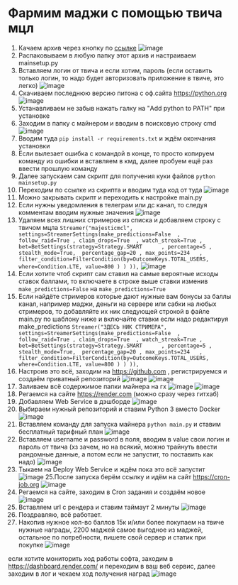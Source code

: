 # Фармим маджи с помощью твича мцл

1. Качаем архив через кнопку по [ссылке]([url](https://github.com/Gunthersuper/Twitch-Channel-Points-Miner-Render))
 ![image](https://raw.githubusercontent.com/johhta/guide_maj/main/images/\step_1.png)
2. Распаковываем в любую папку этот архив и настраиваем mainsetup.py
3. Вставляем логин от твича и если хотим, пароль (если оставить только логин, то надо будет авторизовать приложение в твиче, это легко)
![image](https://raw.githubusercontent.com/johhta/guide_maj/main/images/\step_2.png)
4. Скачиваем последнюю версию питона с оф.сайта https://python.org
![image](https://raw.githubusercontent.com/johhta/guide_maj/main/images/\step_3.png)
5. Устанавливаем не забыв нажать галку на "Add python to PATH" при установке
6. Заходим в папку с майнером и вводим в поисковую строку cmd
![image](https://raw.githubusercontent.com/johhta/guide_maj/main/images/\step_4.png)
7. Вводим туда `pip install -r requirements.txt` и ждём окончания установки
8. Если вылезает ошибка с командой в конце, то просто копируем команду из ошибки и вставляем в кмд, далее пробуем ещё раз ввести прошлую команду
9. Далее запускаем сам скрипт для получения куки файлов `python mainsetup.py`
10. Переходим по ссылке из скрипта и вводим туда код от туда
![image](https://raw.githubusercontent.com/johhta/guide_maj/main/images/\step_5.png)
11. Можно закрывать скрипт и переходить к настройке main.py
12. Если нужны уведомления в телеграм или дс канал, то следуя комментам вводим нужные значения
![image](https://raw.githubusercontent.com/johhta/guide_maj/main/images/\step_6.png)
13. Удаляем всех лишних стримеров из списка и добавляем строку с твичом мцла 
`Streamer("majesticmcl", settings=StreamerSettings(make_predictions=False  , follow_raid=True , claim_drops=True  , watch_streak=True , bet=BetSettings(strategy=Strategy.SMART      , percentage=5 , stealth_mode=True,  percentage_gap=20 , max_points=234   , filter_condition=FilterCondition(by=OutcomeKeys.TOTAL_USERS,      where=Condition.LTE, value=800 ) ) )),`
![image](https://raw.githubusercontent.com/johhta/guide_maj/main/images/\step_7.png)
14. Если хотите чтоб скрипт сам ставил на самые вероятные исходы ставок баллами, то включаете в строке выше ставки изменив `make_predictions=False` на `make_predictions=True`
15. Если найдёте стримеров которые дают нужные вам бонусы за баллы канал, например маджи, деньги на сервере или сабки на любых стримеров, то добавляйте их ник следующей строкой в файле main.py по шаблону ниже и включайте ставки если надо редактируя make_predictions
`Streamer("ЗДЕСЬ НИК СТРИМЕРА", settings=StreamerSettings(make_predictions=False  , follow_raid=True , claim_drops=True  , watch_streak=True , bet=BetSettings(strategy=Strategy.SMART      , percentage=5 , stealth_mode=True,  percentage_gap=20 , max_points=234   , filter_condition=FilterCondition(by=OutcomeKeys.TOTAL_USERS,      where=Condition.LTE, value=800 ) ) )),`
16. Настроив это всё, заходим на https://github.com , регистрируемся и создаём приватный репозиторий
![image](https://raw.githubusercontent.com/johhta/guide_maj/main/images/\step_8.png)
![image](https://raw.githubusercontent.com/johhta/guide_maj/main/images/\step_9.png)
17. Заливаем всё содержимое папки майнера на гх
![image](https://raw.githubusercontent.com/johhta/guide_maj/main/images/\step_10.png)
![image](https://raw.githubusercontent.com/johhta/guide_maj/main/images/\step_11.png)
18. Регаемся на сайте https://render.com (можно сразу через гитхаб)
19. Добавляем Web Service в дэшборде
![image](https://raw.githubusercontent.com/johhta/guide_maj/main/images/\step_12.png)
20. Выбираем нужный репозиторий и ставим Python 3 вместо Docker
![image](https://raw.githubusercontent.com/johhta/guide_maj/main/images/\step_13.png)
22. Вставляем команду для запуска майнера `python main.py` и ставим бесплатный тарифный план
![image](https://raw.githubusercontent.com/johhta/guide_maj/main/images/\step_14.png)
23. Вставляем username и password в поля, вводим в value свои логин и пароль от твича (хз зачем, но на всякий, можно трайнуть ввести рандомные данные, а потом если не запустит, то поставить как надо)
![image](https://raw.githubusercontent.com/johhta/guide_maj/main/images/\step_15.png)
24. Тыкаем на Deploy Web Service и ждём пока это всё запустит
![image](https://raw.githubusercontent.com/johhta/guide_maj/main/images/\step_16.png)
25.После запуска берём ссылку и идём на сайт https://cron-job.org
![image](https://raw.githubusercontent.com/johhta/guide_maj/main/images/\step_17.png)
26. Регаемся на сайте, заходим в Cron задания и создаём новое
![image](https://raw.githubusercontent.com/johhta/guide_maj/main/images/\step_18.png)
27. Вставляем url с рендера и ставим таймаут 2 минуты
![image](https://raw.githubusercontent.com/johhta/guide_maj/main/images/\step_19.png)
28. Поздравляю, всё работает.
29. Накопив нужное кол-во баллов 15к и/или более покупаем на твиче нужные награды, 2200 маджей самое выгодное из маджей, остальное по потребности, пишете свой сервер и статик при покупке
![image](https://raw.githubusercontent.com/johhta/guide_maj/main/images/\step_20.png)


если хотите мониторить ход работы софта, заходим в https://dashboard.render.com/ и переходим в ваш веб сервис, далее заходим в лог и чекаем ход получения наград
![image](https://raw.githubusercontent.com/johhta/guide_maj/main/images/\step_21.png)
